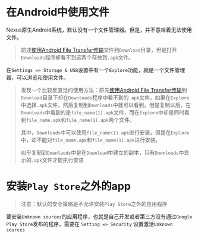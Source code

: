 # 在Android中使用文件

Nexus原生Android系统，默认没有一个文件管理器。但是，并不意味着无法使用文件。

> 前述[使用Android File Transfer传输](transfer_file_to_android)文件到`Download`目录，但是打开`Downloads`程序却看不到这两个存放到`.apk`文件。

在`Settings => Storage & USB`设置中有一个`Explore`功能，就是一个文件管理器，可以浏览和使用文件。

> 发现一个比较反直觉的使用方法：原先[使用Android File Transfer传输](transfer_file_to_android.md)到`Download`目录下却在`Downloads`程序中看不到的`.apk`文件，如果在`Explore`中选择`.apk`文件，然后复制到`Downloads`中就可以看到。但是复制以后，在`Downloads`中看到的是`file_name(1).apk`文件，而在`Explore`中却是同时看到`file_name.apk`和`file_name(1).apk`两个文件。
>
> 其中，`Downloads`中可以使用`file_name(1).apk`进行安装，但是在`Explore`中，却不能对`file_name.apk`和`file_name(1).apk`进行安装。
>
> 似乎复制到`Downlaods`中是在`Download`中建立的副本，只有`Downloads`中显示的`.apk`文件才能执行安装

# 安装`Play Store`之外的app

> 注意：默认的安全策略是不允许安装`Play Store`之外的应用程序

要安装`Unknown sources`的应用程序，也就是自己开发或者第三方没有通过`Google Play Store`发布的程序，需要在 `Setting => Security` 设置激活`Unknown sources`

